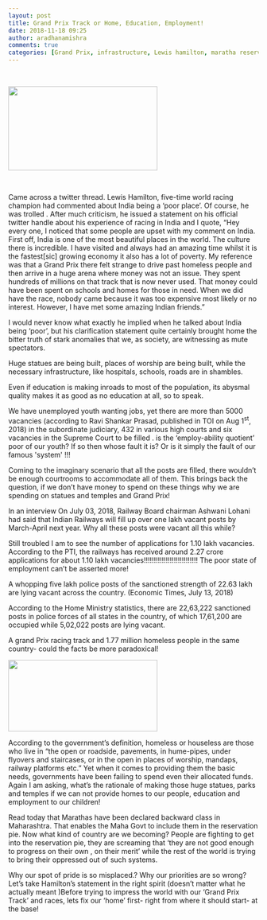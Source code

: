 ```yaml
---
layout: post
title: Grand Prix Track or Home, Education, Employment!
date: 2018-11-18 09:25
author: aradhanamishra
comments: true
categories: [Grand Prix, infrastructure, Lewis hamilton, maratha reservation, Social, unemployment, vacancies, youth]
---
```

&nbsp;

<img class="size-medium wp-image-610 aligncenter" src="http://www.aradhanamishra.com/wp-content/uploads/2018/11/racing-300x169.jpg" alt="" width="300" height="169">

&nbsp;

Came across a twitter thread. Lewis Hamilton, five-time world racing champion had commented about India being a ‘poor place’. Of course, he was trolled . After much criticism, he issued a statement on his official twitter handle about his experience of racing in India and I quote, “Hey every one, I noticed that some people are upset with my comment on India. First off, India is one of the most beautiful places in the world. The culture there is incredible. I have visited and always had an amazing time whilst it is the fastest[sic] growing economy it also has a lot of poverty. My reference was that a Grand Prix there felt strange to drive past homeless people and then arrive in a huge arena where money was not an issue. They spent hundreds of millions on that track that is now never used. That money could have been spent on schools and homes for those in need. When we did have the race, nobody came because it was too expensive most likely or no interest. However, I have met some amazing Indian friends.”

I would never know what exactly he implied when he talked about India being ‘poor’, but his clarification statement quite certainly brought home the bitter truth of stark anomalies that we, as society, are witnessing as mute spectators.

Huge statues are being built, places of worship are being built, while the necessary infrastructure, like hospitals, schools, roads are in shambles.

Even if education is making inroads to most of the population, its abysmal quality makes it as good as no education at all, so to speak.

We have unemployed youth wanting jobs, yet there are more than 5000 vacancies (according to Ravi Shankar Prasad, published in TOI on Aug 1<sup>st</sup>, 2018) in the subordinate judiciary, 432 in various high courts and six vacancies in the Supreme Court to be filled . is the ‘employ-ability quotient’ poor of our youth? If so then whose fault it is? Or is it simply the fault of our famous 'system' !!!

Coming to the imaginary scenario that all the posts are filled, there wouldn’t be enough courtrooms to accommodate all of them. This brings back the question, if we don’t have money to spend on these things why we are spending on statues and temples and Grand Prix!

In an interview On July 03, 2018, Railway Board chairman Ashwani Lohani had said that Indian Railways will fill up over one lakh vacant posts by March-April next year. Why all these posts were vacant all this while?

Still troubled I am to see the number of applications for 1.10 lakh vacancies. According to the PTI, the railways has received around 2.27 crore applications for about 1.10 lakh vacancies!!!!!!!!!!!!!!!!!!!!!!!!!!! The poor state of employment can’t be asserted more!

A whopping five lakh police posts of the sanctioned strength of 22.63 lakh are lying vacant across the country. (Economic Times, July 13, 2018)

According to the Home Ministry statistics, there are 22,63,222 sanctioned posts in police forces of all states in the country, of which 17,61,200 are occupied while 5,02,022 posts are lying vacant.

A grand Prix racing track and 1.77 million homeless people in the same country- could the facts be more paradoxical!

<img class="size-medium wp-image-609 aligncenter" src="http://www.aradhanamishra.com/wp-content/uploads/2018/11/homeless-300x144.jpg" alt="" width="300" height="144">

According to the government’s definition, homeless or houseless are those who live in “the open or roadside, pavements, in hume-pipes, under flyovers and staircases, or in the open in places of worship, mandaps, railway platforms etc.” Yet when it comes to providing them the basic needs, governments have been failing to spend even their allocated funds. Again I am asking, what’s the rationale of making those huge statues, parks and temples if we can not provide homes to our people, education and employment to our children!

Read today that Marathas have been declared backward class in Maharashtra. That enables the Maha Govt to include them in the reservation pie. Now what kind of country are we becoming? People are fighting to get into the reservation pie, they are screaming that ‘they are not good enough to progress on their own , on their merit’ while the rest of the world is trying to bring their oppressed out of such systems.

Why our spot of pride is so misplaced.? Why our priorities are so wrong? Let’s take Hamilton’s statement in the right spirit (doesn’t matter what he actually meant )Before trying to impress the world with our ‘Grand Prix Track’ and races, lets fix our ‘home’ first- right from where it should start- at the base!
